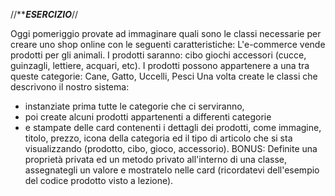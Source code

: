 //*****ESERCIZIO***//

Oggi pomeriggio provate ad immaginare quali sono le classi necessarie per creare uno shop online con le seguenti caratteristiche:
L'e-commerce vende prodotti per gli animali.
I prodotti saranno:
cibo
giochi
accessori (cucce, guinzagli, lettiere, acquari, etc).
I prodotti possono appartenere a una tra queste categorie:
Cane,
Gatto,
Uccelli,
Pesci
Una volta create le classi che descrivono il nostro sistema:
- instanziate prima tutte le categorie che ci serviranno,
- poi create alcuni prodotti appartenenti a differenti categorie 
- e stampate delle card contenenti i dettagli dei prodotti, come immagine, titolo, prezzo, icona della categoria ed il tipo di articolo che si sta visualizzando (prodotto, cibo, gioco, accessorio).
BONUS:
Definite una proprietà privata ed un metodo privato all'interno di una classe, assegnategli un valore e mostratelo nelle card (ricordatevi dell'esempio del codice prodotto visto a lezione).
